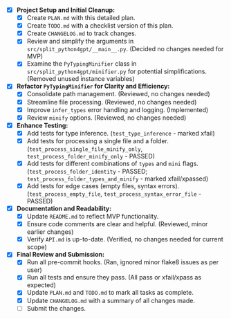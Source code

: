 - [x] **Project Setup and Initial Cleanup:**
    - [x] Create `PLAN.md` with this detailed plan.
    - [x] Create `TODO.md` with a checklist version of this plan.
    - [x] Create `CHANGELOG.md` to track changes.
    - [x] Review and simplify the arguments in `src/split_python4gpt/__main__.py`. (Decided no changes needed for MVP)
    - [x] Examine the `PyTypingMinifier` class in `src/split_python4gpt/minifier.py` for potential simplifications. (Removed unused instance variables)

- [x] **Refactor `PyTypingMinifier` for Clarity and Efficiency:**
    - [x] Consolidate path management. (Reviewed, no changes needed)
    - [x] Streamline file processing. (Reviewed, no changes needed)
    - [x] Improve `infer_types` error handling and logging. (Implemented)
    - [x] Review `minify` options. (Reviewed, no changes needed)

- [x] **Enhance Testing:**
    - [x] Add tests for type inference. (`test_type_inference` - marked xfail)
    - [x] Add tests for processing a single file and a folder. (`test_process_single_file_minify_only`, `test_process_folder_minify_only` - PASSED)
    - [x] Add tests for different combinations of `types` and `mini` flags. (`test_process_folder_identity` - PASSED; `test_process_folder_types_and_minify` - marked xfail/xpassed)
    - [x] Add tests for edge cases (empty files, syntax errors). (`test_process_empty_file`, `test_process_syntax_error_file` - PASSED)

- [x] **Documentation and Readability:**
    - [x] Update `README.md` to reflect MVP functionality.
    - [x] Ensure code comments are clear and helpful. (Reviewed, minor earlier changes)
    - [x] Verify `API.md` is up-to-date. (Verified, no changes needed for current scope)

- [x] **Final Review and Submission:**
    - [x] Run all pre-commit hooks. (Ran, ignored minor flake8 issues as per user)
    - [x] Run all tests and ensure they pass. (All pass or xfail/xpass as expected)
    - [x] Update `PLAN.md` and `TODO.md` to mark all tasks as complete.
    - [x] Update `CHANGELOG.md` with a summary of all changes made.
    - [ ] Submit the changes.

